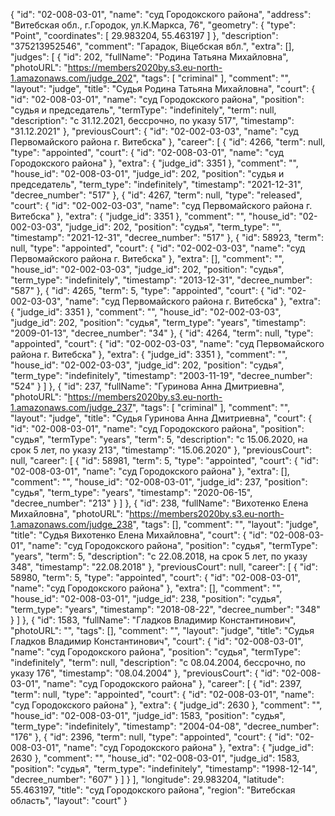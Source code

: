 {
    "id": "02-008-03-01",
    "name": "суд Городокского района",
    "address": "Витебская обл., г.Городок, ул.К.Маркса, 76",
    "geometry": {
        "type": "Point",
        "coordinates": [
            29.983204,
            55.463197
        ]
    },
    "description": "375213952546",
    "comment": "Гарадок, Віцебская вбл.",
    "extra": [],
    "judges": [
        {
            "id": 202,
            "fullName": "Родина Татьяна Михайловна",
            "photoURL": "https://members2020by.s3.eu-north-1.amazonaws.com/judge_202",
            "tags": [
                "criminal"
            ],
            "comment": "",
            "layout": "judge",
            "title": "Судья Родина Татьяна Михайловна",
            "court": {
                "id": "02-008-03-01",
                "name": "суд Городокского района",
                "position": "судья и председатель",
                "termType": "indefinitely",
                "term": null,
                "description": "c 31.12.2021, бессрочно, по указу 517",
                "timestamp": "31.12.2021"
            },
            "previousCourt": {
                "id": "02-002-03-03",
                "name": "суд Первомайского района г. Витебска"
            },
            "career": [
                {
                    "id": 4266,
                    "term": null,
                    "type": "appointed",
                    "court": {
                        "id": "02-008-03-01",
                        "name": "суд Городокского района"
                    },
                    "extra": {
                        "judge_id": 3351
                    },
                    "comment": "",
                    "house_id": "02-008-03-01",
                    "judge_id": 202,
                    "position": "судья и председатель",
                    "term_type": "indefinitely",
                    "timestamp": "2021-12-31",
                    "decree_number": "517"
                },
                {
                    "id": 4267,
                    "term": null,
                    "type": "released",
                    "court": {
                        "id": "02-002-03-03",
                        "name": "суд Первомайского района г. Витебска"
                    },
                    "extra": {
                        "judge_id": 3351
                    },
                    "comment": "",
                    "house_id": "02-002-03-03",
                    "judge_id": 202,
                    "position": "судья",
                    "term_type": "",
                    "timestamp": "2021-12-31",
                    "decree_number": "517"
                },
                {
                    "id": 58923,
                    "term": null,
                    "type": "appointed",
                    "court": {
                        "id": "02-002-03-03",
                        "name": "суд Первомайского района г. Витебска"
                    },
                    "extra": [],
                    "comment": "",
                    "house_id": "02-002-03-03",
                    "judge_id": 202,
                    "position": "судья",
                    "term_type": "indefinitely",
                    "timestamp": "2013-12-31",
                    "decree_number": "587"
                },
                {
                    "id": 4265,
                    "term": 5,
                    "type": "appointed",
                    "court": {
                        "id": "02-002-03-03",
                        "name": "суд Первомайского района г. Витебска"
                    },
                    "extra": {
                        "judge_id": 3351
                    },
                    "comment": "",
                    "house_id": "02-002-03-03",
                    "judge_id": 202,
                    "position": "судья",
                    "term_type": "years",
                    "timestamp": "2009-01-13",
                    "decree_number": "34"
                },
                {
                    "id": 4264,
                    "term": null,
                    "type": "appointed",
                    "court": {
                        "id": "02-002-03-03",
                        "name": "суд Первомайского района г. Витебска"
                    },
                    "extra": {
                        "judge_id": 3351
                    },
                    "comment": "",
                    "house_id": "02-002-03-03",
                    "judge_id": 202,
                    "position": "судья",
                    "term_type": "indefinitely",
                    "timestamp": "2003-11-19",
                    "decree_number": "524"
                }
            ]
        },
        {
            "id": 237,
            "fullName": "Гуринова Анна Дмитриевна",
            "photoURL": "https://members2020by.s3.eu-north-1.amazonaws.com/judge_237",
            "tags": [
                "criminal"
            ],
            "comment": "",
            "layout": "judge",
            "title": "Судья Гуринова Анна Дмитриевна",
            "court": {
                "id": "02-008-03-01",
                "name": "суд Городокского района",
                "position": "судья",
                "termType": "years",
                "term": 5,
                "description": "c 15.06.2020, на срок 5 лет, по указу 213",
                "timestamp": "15.06.2020"
            },
            "previousCourt": null,
            "career": [
                {
                    "id": 58981,
                    "term": 5,
                    "type": "appointed",
                    "court": {
                        "id": "02-008-03-01",
                        "name": "суд Городокского района"
                    },
                    "extra": [],
                    "comment": "",
                    "house_id": "02-008-03-01",
                    "judge_id": 237,
                    "position": "судья",
                    "term_type": "years",
                    "timestamp": "2020-06-15",
                    "decree_number": "213"
                }
            ]
        },
        {
            "id": 238,
            "fullName": "Вихотенко Елена Михайловна",
            "photoURL": "https://members2020by.s3.eu-north-1.amazonaws.com/judge_238",
            "tags": [],
            "comment": "",
            "layout": "judge",
            "title": "Судья Вихотенко Елена Михайловна",
            "court": {
                "id": "02-008-03-01",
                "name": "суд Городокского района",
                "position": "судья",
                "termType": "years",
                "term": 5,
                "description": "c 22.08.2018, на срок 5 лет, по указу 348",
                "timestamp": "22.08.2018"
            },
            "previousCourt": null,
            "career": [
                {
                    "id": 58980,
                    "term": 5,
                    "type": "appointed",
                    "court": {
                        "id": "02-008-03-01",
                        "name": "суд Городокского района"
                    },
                    "extra": [],
                    "comment": "",
                    "house_id": "02-008-03-01",
                    "judge_id": 238,
                    "position": "судья",
                    "term_type": "years",
                    "timestamp": "2018-08-22",
                    "decree_number": "348"
                }
            ]
        },
        {
            "id": 1583,
            "fullName": "Гладков Владимир Константинович",
            "photoURL": "",
            "tags": [],
            "comment": "",
            "layout": "judge",
            "title": "Судья Гладков Владимир Константинович",
            "court": {
                "id": "02-008-03-01",
                "name": "суд Городокского района",
                "position": "судья",
                "termType": "indefinitely",
                "term": null,
                "description": "c 08.04.2004, бессрочно, по указу 176",
                "timestamp": "08.04.2004"
            },
            "previousCourt": {
                "id": "02-008-03-01",
                "name": "суд Городокского района"
            },
            "career": [
                {
                    "id": 2397,
                    "term": null,
                    "type": "appointed",
                    "court": {
                        "id": "02-008-03-01",
                        "name": "суд Городокского района"
                    },
                    "extra": {
                        "judge_id": 2630
                    },
                    "comment": "",
                    "house_id": "02-008-03-01",
                    "judge_id": 1583,
                    "position": "судья",
                    "term_type": "indefinitely",
                    "timestamp": "2004-04-08",
                    "decree_number": "176"
                },
                {
                    "id": 2396,
                    "term": null,
                    "type": "appointed",
                    "court": {
                        "id": "02-008-03-01",
                        "name": "суд Городокского района"
                    },
                    "extra": {
                        "judge_id": 2630
                    },
                    "comment": "",
                    "house_id": "02-008-03-01",
                    "judge_id": 1583,
                    "position": "судья",
                    "term_type": "indefinitely",
                    "timestamp": "1998-12-14",
                    "decree_number": "607"
                }
            ]
        }
    ],
    "longitude": 29.983204,
    "latitude": 55.463197,
    "title": "суд Городокского района",
    "region": "Витебская область",
    "layout": "court"
}